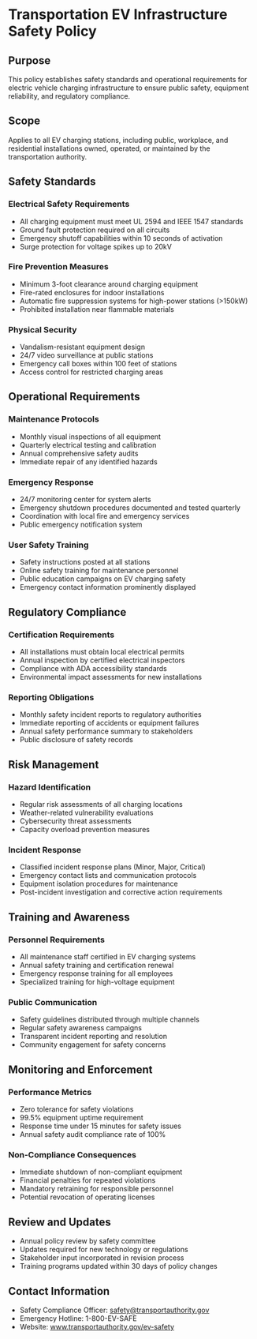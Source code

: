 # Transportation EV Infrastructure Safety Policy

## Purpose
This policy establishes safety standards and operational requirements for electric vehicle charging infrastructure to ensure public safety, equipment reliability, and regulatory compliance.

## Scope
Applies to all EV charging stations, including public, workplace, and residential installations owned, operated, or maintained by the transportation authority.

## Safety Standards

### Electrical Safety Requirements
- All charging equipment must meet UL 2594 and IEEE 1547 standards
- Ground fault protection required on all circuits
- Emergency shutoff capabilities within 10 seconds of activation
- Surge protection for voltage spikes up to 20kV

### Fire Prevention Measures
- Minimum 3-foot clearance around charging equipment
- Fire-rated enclosures for indoor installations
- Automatic fire suppression systems for high-power stations (>150kW)
- Prohibited installation near flammable materials

### Physical Security
- Vandalism-resistant equipment design
- 24/7 video surveillance at public stations
- Emergency call boxes within 100 feet of stations
- Access control for restricted charging areas

## Operational Requirements

### Maintenance Protocols
- Monthly visual inspections of all equipment
- Quarterly electrical testing and calibration
- Annual comprehensive safety audits
- Immediate repair of any identified hazards

### Emergency Response
- 24/7 monitoring center for system alerts
- Emergency shutdown procedures documented and tested quarterly
- Coordination with local fire and emergency services
- Public emergency notification system

### User Safety Training
- Safety instructions posted at all stations
- Online safety training for maintenance personnel
- Public education campaigns on EV charging safety
- Emergency contact information prominently displayed

## Regulatory Compliance

### Certification Requirements
- All installations must obtain local electrical permits
- Annual inspection by certified electrical inspectors
- Compliance with ADA accessibility standards
- Environmental impact assessments for new installations

### Reporting Obligations
- Monthly safety incident reports to regulatory authorities
- Immediate reporting of accidents or equipment failures
- Annual safety performance summary to stakeholders
- Public disclosure of safety records

## Risk Management

### Hazard Identification
- Regular risk assessments of all charging locations
- Weather-related vulnerability evaluations
- Cybersecurity threat assessments
- Capacity overload prevention measures

### Incident Response
- Classified incident response plans (Minor, Major, Critical)
- Emergency contact lists and communication protocols
- Equipment isolation procedures for maintenance
- Post-incident investigation and corrective action requirements

## Training and Awareness

### Personnel Requirements
- All maintenance staff certified in EV charging systems
- Annual safety training and certification renewal
- Emergency response training for all employees
- Specialized training for high-voltage equipment

### Public Communication
- Safety guidelines distributed through multiple channels
- Regular safety awareness campaigns
- Transparent incident reporting and resolution
- Community engagement for safety concerns

## Monitoring and Enforcement

### Performance Metrics
- Zero tolerance for safety violations
- 99.5% equipment uptime requirement
- Response time under 15 minutes for safety issues
- Annual safety audit compliance rate of 100%

### Non-Compliance Consequences
- Immediate shutdown of non-compliant equipment
- Financial penalties for repeated violations
- Mandatory retraining for responsible personnel
- Potential revocation of operating licenses

## Review and Updates
- Annual policy review by safety committee
- Updates required for new technology or regulations
- Stakeholder input incorporated in revision process
- Training programs updated within 30 days of policy changes

## Contact Information
- Safety Compliance Officer: safety@transportauthority.gov
- Emergency Hotline: 1-800-EV-SAFE
- Website: www.transportauthority.gov/ev-safety
